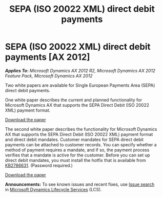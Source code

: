 ﻿---
title: SEPA (ISO 20022 XML) direct debit payments
TOCTitle: SEPA (ISO 20022 XML) direct debit payments
ms:assetid: 786aec5d-548d-4d59-b6a9-f1f855a1ad64
ms:mtpsurl: https://technet.microsoft.com/en-us/library/JJ571733(v=AX.60)
ms:contentKeyID: 48770977
ms.date: 02/21/2017
mtps_version: v=AX.60
---

# SEPA (ISO 20022 XML) direct debit payments [AX 2012]


_**Applies To:** Microsoft Dynamics AX 2012 R2, Microsoft Dynamics AX 2012 Feature Pack, Microsoft Dynamics AX 2012_

Two white papers are available for Single European Payments Area (SEPA) direct debit payments.

One white paper describes the current and planned functionality for Microsoft Dynamics AX that supports the SEPA Direct Debit (ISO 20022 XML) payment format.

[Download the paper](http://go.microsoft.com/fwlink/?linkid=256555)

The second white paper describes the functionality for Microsoft Dynamics AX that supports the SEPA Direct Debit (ISO 20022 XML) payment format and direct debit mandates. Customer mandates for SEPA direct debit payments can be attached to customer records. You can specify whether a method of payment requires a mandate, and if so, the payment process verifies that a mandate is active for the customer. Before you can set up direct debit mandates, you must install the hotfix that is available from [KB2786631](https://mbs2.microsoft.com/knowledgebase/kbdisplay.aspx?scid=kb%3ben-us%3b2786631). (Password required.)

[Download the paper](http://go.microsoft.com/fwlink/?linkid=286122)

  
**Announcements:** To see known issues and recent fixes, use [Issue search](http://go.microsoft.com/fwlink/?linkid=389258) in [Microsoft Dynamics Lifecycle Services](http://go.microsoft.com/fwlink/?linkid=306505) (LCS).

